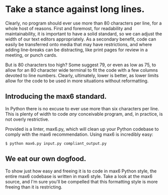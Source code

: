 
# Take a stance against long lines.

Clearly, no program should ever use more than 80 characters per line, for a whole host of reasons.
First and foremost, for readability and maintainability, it is important to have a solid standard, so we can adjust the width of our text editors appropriately.
As a secondary benefit, code can easily be transferred onto media that may have restrictions, and where adding line-breaks can be distracting, like print pages for review in a meeting, or punch cards.

But is 80 characters too high?
Some suggest 79, or even as low as 75, to allow for an 80 character wide terminal to fit the code with a few columns devoted to line numbers.
Clearly, ultimately, lower is better, as lower limits allow for the code to be used in more situations without reformatting.

## Introducing the max6 standard.

In Python there is no excuse to ever use more than six characters per line.
This is plenty of width to code *any* conceivable program, and, in practice, is not overly restrictive.

Provided is a linter, max6.py, which will clean up your Python codebase to comply with the max6 recommendation.
Using max6 is incredibly easy:

    $ python max6.py input.py compliant_output.py

## We eat our own dogfood.

To show just how easy and freeing it is to code in max6 Python style, the entire max6 codebase is written in max6 style.
Take a look at the max6 source, and I'm sure you'll be compelled that this formatting style is more freeing than it is restricting.

